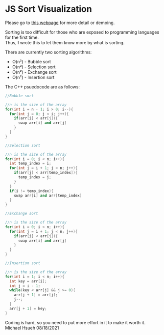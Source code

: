 # JS Sort Visualization
Please go to [this webpage](https://michael21910.github.io/demo/sort/index.html) for more detail or demoing.  
  
Sorting is too difficult for those who are exposed to programming languages for the first time.  
Thus, I wrote this to let them know more by what is sorting.  
  
There are currently two sorting algorithms:  
* O(n²) - Bubble sort  
* O(n²) - Selection sort  
* O(n²) - Exchange sort 
* O(n²) - Insertion sort
  
The C++ psuedocode are as follows:  
```C++
//Bubble sort

//n is the size of the array
for(int i = n - 1; i > 0; i--){
  for(int j = 0; j < i; j++){
    if(arr[i] < arr[j]){
      swap arr[i] and arr[j]
    }
  }
}
```
```C++
//Selection sort

//n is the size of the array
for(int i = 0; i < n; i++){
  int temp_index = i;
  for(int j = i + 1; j < n; j++){
    if(arr[j] < arr[temp_index]){
      temp_index = j;
    }
  }
  if(i != temp_index){
    swap arr[i] and arr[temp_index]
  }
}
```
```C++
//Exchange sort

//n is the size of the array
for(int i = 0; i < n; i++){
  for(int j = i + 1; j < n; j++){
    if(arr[i] < arr[j]){
      swap arr[i] and arr[j]
    }
  }
}
```
```C++
//Insertion sort

//n is the size of the array
for(int i = 1; i < n; i++){
  int key = arr[i];
  int j = i - 1;
  while(key < arr[j] && j >= 0){
    arr[j + 1] = arr[j];
    j--;
  }
  arr[j + 1] = key;
}
```
  
Coding is hard, so you need to put more effort in it to make it worth it.  
Michael Hsueh 08/18/2021

